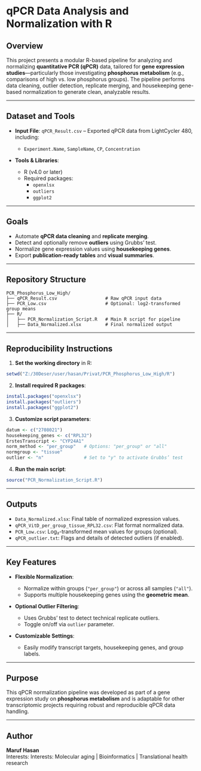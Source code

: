 # qPCR Data Analysis and Normalization with R

## Overview

This project presents a modular R-based pipeline for analyzing and normalizing **quantitative PCR (qPCR)** data, tailored for **gene expression studies**—particularly those investigating **phosphorus metabolism** (e.g., comparisons of high vs. low phosphorus groups). The pipeline performs data cleaning, outlier detection, replicate merging, and housekeeping gene-based normalization to generate clean, analyzable results.

---

## Dataset and Tools

- **Input File**: `qPCR_Result.csv` – Exported qPCR data from LightCycler 480, including:
  - `Experiment.Name`, `SampleName`, `CP`, `Concentration`
  
- **Tools & Libraries**:
  - R (v4.0 or later)
  - Required packages:
    - `openxlsx`
    - `outliers`
    - `ggplot2`

---

## Goals

- Automate **qPCR data cleaning** and **replicate merging**.
- Detect and optionally remove **outliers** using Grubbs’ test.
- Normalize gene expression values using **housekeeping genes**.
- Export **publication-ready tables** and **visual summaries**.

---

## Repository Structure

```
PCR_Phosphorus_Low_High/
├── qPCR_Result.csv                  # Raw qPCR input data
├── PCR_Low.csv                      # Optional: log2-transformed group means
├── R/
│   ├── PCR_Normalization_Script.R   # Main R script for pipeline
│   ├── Data_Normalized.xlsx         # Final normalized output
```

---

## Reproducibility Instructions

1. **Set the working directory** in R:
```r
setwd("Z:/30Deser/user/hasan/Privat/PCR_Phosphorus_Low_High/R")
```

2. **Install required R packages**:
```r
install.packages("openxlsx")
install.packages("outliers")
install.packages("ggplot2")
```

3. **Customize script parameters**:
```r
datum <- c("2708021")
housekeeping_genes <- c("RPL32")
ErstesTranscript <- "CYP24A1"
norm_method <- "per_group"   # Options: "per_group" or "all"
normgroup <- "tissue"
outlier <- "n"               # Set to "y" to activate Grubbs’ test
```

4. **Run the main script**:
```r
source("PCR_Normalization_Script.R")
```

---

## Outputs

- `Data_Normalized.xlsx`: Final table of normalized expression values.
- `qPCR_VitD_per_group_tissue_RPL32.csv`: Flat format normalized data.
- `PCR_Low.csv`: Log₂-transformed mean values for groups (optional).
- `qPCR_outlier.txt`: Flags and details of detected outliers (if enabled).

---

## Key Features

- **Flexible Normalization**:
  - Normalize within groups (`"per_group"`) or across all samples (`"all"`).
  - Supports multiple housekeeping genes using the **geometric mean**.

- **Optional Outlier Filtering**:
  - Uses Grubbs’ test to detect technical replicate outliers.
  - Toggle on/off via `outlier` parameter.

- **Customizable Settings**:
  - Easily modify transcript targets, housekeeping genes, and group labels.

---

## Purpose

This qPCR normalization pipeline was developed as part of a gene expression study on **phosphorus metabolism** and is adaptable for other transcriptomic projects requiring robust and reproducible qPCR data handling.

---

## Author

**Maruf Hasan**  
Interests: Interests: Molecular aging | Bioinformatics | Translational health research
